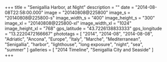 +++
title = "Senigallia Harbor, at Night"
description = ""
date = "2014-08-08T22:58:00.000"
image = "20140808@225800"
image_s = "20140808@225800-s"
image_width_s = "400"
image_height_s = "300"
image_xl = "20140808@225800-xl"
image_width_xl = "1024"
image_height_xl = "768"
gps_latitude = "43.7226138833333"
gps_longitude = "13.2220472166667"
phototags = [ "2014", "2014-08", "2014-08-08", "Adriatic", "Ancona", "Europe", "Italy", "Marche", "Mediterranean", "Senigallia", "harbor", "lighthouse", "long exposure", "night", "sea", "summer" ]
galleries = [ "2014 Timeline", "Senigallia City and Seaside" ]
+++
